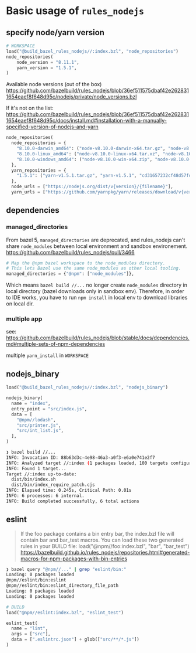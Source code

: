 # Basic usage of `rules_nodejs`
## specify node/yarn version

```python
# WORKSPACE
load("@build_bazel_rules_nodejs//:index.bzl", "node_repositories")
node_repositories(
    node_version = "8.11.1",
    yarn_version = "1.5.1",
)
```
Available node versions (out of the box)
https://github.com/bazelbuild/rules_nodejs/blob/36ef511575dbaf42e2628311654eaef8f648d95c/nodejs/private/node_versions.bzl

If it's not on the list:
https://github.com/bazelbuild/rules_nodejs/blob/36ef511575dbaf42e2628311654eaef8f648d95c/docs/install.md#installation-with-a-manually-specified-version-of-nodejs-and-yarn

```python
node_repositories(
  node_repositories = {
    "8.10.0-darwin_amd64": ("node-v8.10.0-darwin-x64.tar.gz", "node-v8.10.0-darwin-x64", "7d77bd35bc781f02ba7383779da30bd529f21849b86f14d87e097497671b0271"),
    "8.10.0-linux_amd64": ("node-v8.10.0-linux-x64.tar.xz", "node-v8.10.0-linux-x64", "92220638d661a43bd0fee2bf478cb283ead6524f231aabccf14c549ebc2bc338"),
    "8.10.0-windows_amd64": ("node-v8.10.0-win-x64.zip", "node-v8.10.0-win-x64", "936ada36cb6f09a5565571e15eb8006e45c5a513529c19e21d070acf0e50321b"),
  },
  yarn_repositories = {
    "1.5.1": ("yarn-v1.5.1.tar.gz", "yarn-v1.5.1", "cd31657232cf48d57fdbff55f38bfa058d2fb4950450bd34af72dac796af4de1"),
  },
  node_urls = ["https://nodejs.org/dist/v{version}/{filename}"],
  yarn_urls = ["https://github.com/yarnpkg/yarn/releases/download/v{version}/{filename}"],
```

## dependencies
### managed_directories

From bazel 5, `managed_directories` are deprecated, and rules_nodejs can't share `node_modules` between local environment and sandbox environement.
https://github.com/bazelbuild/rules_nodejs/pull/3466

```python
# Map the @npm bazel workspace to the node_modules directory.
# This lets Bazel use the same node_modules as other local tooling.
managed_directories = {"@npm": ["node_modules"]},
```

Which means `bazel build //...` no longer create `node_modules` directory in local directory (bazel downloads only in sandbox env). Therefore, in order to IDE works, you have to run `npm install` in local env to download libraries on local dir.

### multiple app
see: https://github.com/bazelbuild/rules_nodejs/blob/stable/docs/dependencies.md#multiple-sets-of-npm-dependencies

multiple `yarn_install` in `WORKSPACE`

## nodejs_binary

```python
load("@build_bazel_rules_nodejs//:index.bzl", "nodejs_binary")

nodejs_binary(
  name = "index",
  entry_point = "src/index.js",
  data = [
    "@npm//lodash",
    "src/printer.js",
    "src/int_list.js",
  ],
)
```

```sh
❯ bazel build //...
INFO: Invocation ID: 88b63d3c-4e98-46a3-a0f3-e6a0e741e2f7
INFO: Analyzed target //:index (1 packages loaded, 100 targets configured).
INFO: Found 1 target...
Target //:index up-to-date:
  dist/bin/index.sh
  dist/bin/index_require_patch.cjs
INFO: Elapsed time: 0.245s, Critical Path: 0.01s
INFO: 6 processes: 6 internal.
INFO: Build completed successfully, 6 total actions
```

## eslint
> If the foo package contains a bin entry bar, the index.bzl file will contain bar and bar_test macros. You can load these two generated rules in your BUILD file:
> load("@npm//foo:index.bzl", "bar", "bar_test")
https://bazelbuild.github.io/rules_nodejs/repositories.html#generated-macros-for-npm-packages-with-bin-entries

```sh
❯ bazel query "@npm//..." | grep "eslint/bin:"
Loading: 0 packages loaded
@npm//eslint/bin:eslint
@npm//eslint/bin:eslint_directory_file_path
Loading: 0 packages loaded
Loading: 0 packages loaded
```

```python
# BUILD
load("@npm//eslint:index.bzl", "eslint_test")

eslint_test(
  name = "lint",
  args = ["src"],
  data = [".eslintrc.json"] + glob(["src/**/*.js"])
)
```
